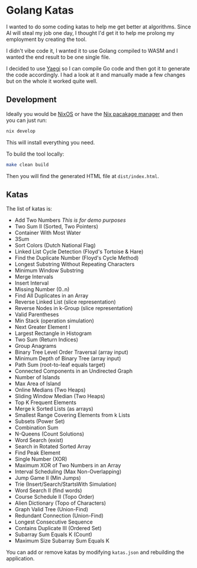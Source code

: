 # Golang Katas

I wanted to do some coding katas to help me get better at algorithms. Since AI will steal my job one day, I thought I'd get it to help me prolong my employment by creating the tool.

I didn't vibe code it, I wanted it to use Golang compiled to WASM and I wanted the end result to be one single file.

I decided to use [Yaegi](https://github.com/traefik/yaegi) so I can compile Go code and then got it to generate the code accordingly. I had a look at it and manually made a few changes but on the whole it worked quite well.

## Development

Ideally you would be [NixOS](https://nixos.org/) or have the [Nix pacakage manager](https://wiki.nixos.org/wiki/Nix_\(package_manager\)) and then you can just run:

```sh
nix develop
```

This will install everything you need.

To build the tool locally:

```sh
make clean build
```

Then you will find the generated HTML file at `dist/index.html`.

## Katas

The list of katas is:

* Add Two Numbers _This is for demo purposes_
* Two Sum II (Sorted, Two Pointers)
* Container With Most Water
* 3Sum
* Sort Colors (Dutch National Flag)
* Linked List Cycle Detection (Floyd's Tortoise & Hare)
* Find the Duplicate Number (Floyd's Cycle Method)
* Longest Substring Without Repeating Characters
* Minimum Window Substring
* Merge Intervals
* Insert Interval
* Missing Number (0..n)
* Find All Duplicates in an Array
* Reverse Linked List (slice representation)
* Reverse Nodes in k-Group (slice representation)
* Valid Parentheses
* Min Stack (operation simulation)
* Next Greater Element I
* Largest Rectangle in Histogram
* Two Sum (Return Indices)
* Group Anagrams
* Binary Tree Level Order Traversal (array input)
* Minimum Depth of Binary Tree (array input)
* Path Sum (root-to-leaf equals target)
* Connected Components in an Undirected Graph
* Number of Islands
* Max Area of Island
* Online Medians (Two Heaps)
* Sliding Window Median (Two Heaps)
* Top K Frequent Elements
* Merge k Sorted Lists (as arrays)
* Smallest Range Covering Elements from k Lists
* Subsets (Power Set)
* Combination Sum
* N-Queens (Count Solutions)
* Word Search (exist)
* Search in Rotated Sorted Array
* Find Peak Element
* Single Number (XOR)
* Maximum XOR of Two Numbers in an Array
* Interval Scheduling (Max Non-Overlapping)
* Jump Game II (Min Jumps)
* Trie (Insert/Search/StartsWith Simulation)
* Word Search II (find words)
* Course Schedule II (Topo Order)
* Alien Dictionary (Topo of Characters)
* Graph Valid Tree (Union-Find)
* Redundant Connection (Union-Find)
* Longest Consecutive Sequence
* Contains Duplicate III (Ordered Set)
* Subarray Sum Equals K (Count)
* Maximum Size Subarray Sum Equals K

You can add or remove katas by modifying `katas.json` and rebuilding the application.
